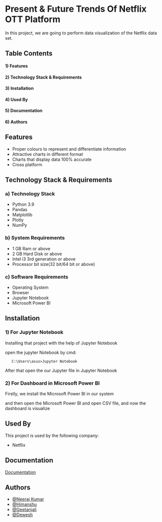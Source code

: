 
# Present & Future Trends Of Netflix OTT Platform

In this project, we are going to perform data visualization of the Netflix data set.




## Table Contents 
#### 1) Features
#### 2) Technology Stack & Requirements
#### 3) Installation
#### 4) Used By
#### 5) Documentation
#### 6) Authors
## Features

- Proper colours to represent and differentiate information
- Attractive charts in different format
- Charts that display data 100% accurate
- Cross platform


## Technology Stack & Requirements 

### a) Technology Stack
 - Python 3.9
 - Pandas
 - Matplotlib
 - Plotly
 - NumPy 

### b) System Requirements 
 - 1 GB Ram or above
 - 2 GB Hard Disk or above
 - Intel i3 3rd generation or above
 - Processor bit size(32 bit/64 bit or above)

### c) Software Requirements 
 - Operating System
 - Browser
 - Jupyter Notebook
 - Microsoft Power BI


## Installation

### 1) For Jupyter Notebook
Installing that project with the help of Jupyter Notebook

open the jupyter Notebook by cmd:
``` 
   C:\Users\asus>Jupyter Notebook
```
After that open the our Jupyter file in Jupyter Notebook

### 2) For Dashboard in Microsoft Power BI
Firstly, we install the Microsoft Power BI in our system

and then open the Microsoft Power BI and open CSV file, and now the dashboard is visualize
## Used By

This project is used by the following company:

- Netflix 


## Documentation

[Documentation](https://docs.google.com/document/d/1nk4sztTJm3rllj5s_xpV9zSeJvNiquhd/edit?usp=sharing&ouid=111490872193961206377&rtpof=true&sd=true)


## Authors

- [@Neeraj Kumar](https://github.com/nk-9549)
- [@Himanshu](https://github.com/HimanshuChauhan0)
- [@Geetanjali](https://github.com/Geetanjali4545)
- [@Dewesh](https://github.com/Dewesh26)
